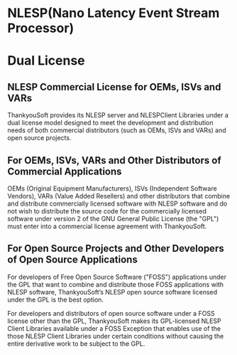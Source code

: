 NLESP(Nano Latency Event Stream Processor)
=====

# Dual License
## NLESP Commercial License for OEMs, ISVs and VARs
 
ThankyouSoft provides its NLESP server and NLESPClient Libraries under a dual license model designed to meet the development and distribution needs of both commercial distributors (such as OEMs, ISVs and VARs) and open source projects.
 
## For OEMs, ISVs, VARs and Other Distributors of Commercial Applications

OEMs (Original Equipment Manufacturers), ISVs (Independent Software Vendors), VARs (Value Added Resellers) and other distributors that combine and distribute commercially licensed software with NLESP software and do not wish to distribute the source code for the commercially licensed software under version 2 of the GNU General Public License (the "GPL") must enter into a commercial license agreement with ThankyouSoft.
 
## For Open Source Projects and Other Developers of Open Source Applications
 
For developers of Free Open Source Software ("FOSS") applications under the GPL that want to combine and distribute those FOSS applications with NLESP software, ThankyouSoft’s NLESP open source software licensed under the GPL is the best option.
 
For developers and distributors of open source software under a FOSS license other than the GPL, ThankyouSoft makes its GPL-licensed NLESP Client Libraries available under a FOSS Exception that enables use of the those NLESP Client Libraries under certain conditions without causing the entire derivative work to be subject to the GPL.
